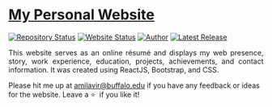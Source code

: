 # <a href="https://www.adityavsingh.com" target="_blank">My Personal Website</a>

[![Repository Status](https://img.shields.io/badge/Repository%20Status-Maintained-dark%20green.svg)](https://github.com/AVS1508/AVS1508.github.io/)
[![Website Status](https://img.shields.io/badge/Website%20Status-Online-green)](https://www.adityavsingh.com)
[![Author](https://img.shields.io/badge/Author-Aditya%20Vikram%20Singh-blue.svg)](https://www.linkedin.com/in/AVS1508/)
[![Latest Release](https://img.shields.io/badge/Latest%20Release-24%20March%202022-yellow.svg)](https://github.com/AVS1508/AVS1508.github.io/commit/master)

 <p align="justify">This website serves as an online résumé and displays my web presence, story, work experience, education, projects, achievements, and contact information. It was created using ReactJS, Bootstrap, and CSS.</p>

<!-- ![Personal Résume Website](https://raw.githubusercontent.com/AVS1508/AVS1508.github.io/main/website-display.webp) -->

Please hit me up at amilavir@buffalo.edu if you have any feedback or ideas for the website. Leave a :star: &nbsp;if you like it!

